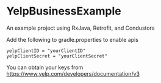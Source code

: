 # YelpBusinessExample

An example project using RxJava, Retrofit, and Condustors

Add the following to gradle.properties to enable apis
```
yelpClientID = "yourClientID"
yelpClientSecret = "yourClientSecret"
```

You can obtain your keys from https://www.yelp.com/developers/documentation/v3
